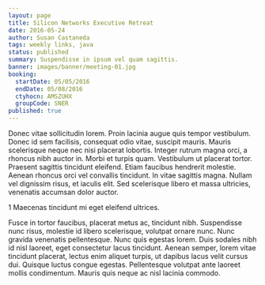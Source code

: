 ```yaml
---
layout: page
title: Silicon Networks Executive Retreat
date: 2016-05-24
author: Susan Castaneda
tags: weekly links, java
status: published
summary: Suspendisse in ipsum vel quam sagittis.
banner: images/banner/meeting-01.jpg
booking:
  startDate: 05/05/2016
  endDate: 05/08/2016
  ctyhocn: AMSZUHX
  groupCode: SNER
published: true
---
```

Donec vitae sollicitudin lorem. Proin lacinia augue quis tempor vestibulum. Donec id sem facilisis, consequat odio vitae, suscipit mauris. Mauris scelerisque neque nec nisi placerat lobortis. Integer rutrum magna orci, a rhoncus nibh auctor in. Morbi et turpis quam. Vestibulum ut placerat tortor. Praesent sagittis tincidunt eleifend. Etiam faucibus hendrerit molestie. Aenean rhoncus orci vel convallis tincidunt. In vitae sagittis magna. Nullam vel dignissim risus, et iaculis elit. Sed scelerisque libero et massa ultricies, venenatis accumsan dolor auctor.

1 Maecenas tincidunt mi eget eleifend ultrices.

Fusce in tortor faucibus, placerat metus ac, tincidunt nibh. Suspendisse nunc risus, molestie id libero scelerisque, volutpat ornare nunc. Nunc gravida venenatis pellentesque. Nunc quis egestas lorem. Duis sodales nibh id nisl laoreet, eget consectetur lacus tincidunt. Aenean semper, lorem vitae tincidunt placerat, lectus enim aliquet turpis, ut dapibus lacus velit cursus dui. Quisque luctus congue egestas. Pellentesque volutpat ante laoreet mollis condimentum. Mauris quis neque ac nisl lacinia commodo.

